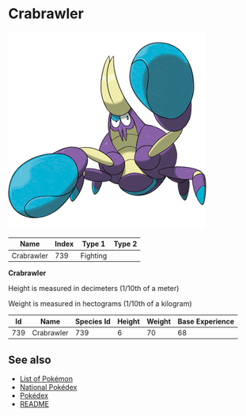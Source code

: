 # Crabrawler


![Crabrawler](images/739.png)

| **Name** | **Index** | **Type 1** | **Type 2** |
|----|----|----|----|
| Crabrawler | 739 | Fighting  |  |

**Crabrawler** 


Height is measured in decimeters (1/10th of a meter)

Weight is measured in hectograms (1/10th of a kilogram)

| **Id** | **Name** | **Species Id** | **Height** | **Weight** | **Base Experience** |
|--------|----------|----------------|------------|------------|---------------------|
| 739 | Crabrawler | 739 | 6 | 70 | 68 |


## See also

- [List of Pokémon](../pokemon.md)
- [National Pokédex](../national_pokedex.md)
- [Pokédex](../pokedex.md)
- [README](../README.md)
